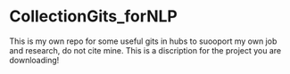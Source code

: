 # CollectionGits_forNLP
This is my own repo for some useful gits in hubs to suooport my own job and research, do not cite mine.
This is a discription for the project you are downloading!
